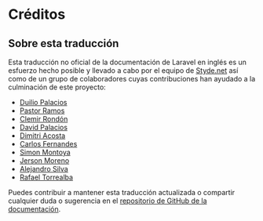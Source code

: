 # Créditos

## Sobre esta traducción

Esta traducción no oficial de la documentación de Laravel en inglés es un esfuerzo hecho posible y llevado a cabo por el equipo de [Styde.net](https://styde.net/) así como de un grupo de colaboradores cuyas contribuciones han ayudado a la culminación de este proyecto:

- [Duilio Palacios](https://twitter.com/sileence)
- [Pastor Ramos](https://twitter.com/IngPastorRamos)
- [Clemir Rondón](https://twitter.com/clemir)
- [David Palacios](https://twitter.com/dvalpx)
- [Dimitri Acosta](https://twitter.com/dimitri_acosta)
- [Carlos Fernandes](https://twitter.com/_bycar)
- [Simon Montoya](https://twitter.com/SimonMontoyaP3)
- [Jerson Moreno](https://twitter.com/JersonMorenoR)
- [Alejandro Silva](https://github.com/asilvabe)
- [Rafael Torrealba](https://github.com/Reta110)

Puedes contribuir a mantener esta traducción actualizada o compartir cualquier duda o sugerencia en el [repositorio de GitHub de la documentación](https://github.com/StydeNet/laravel-spanish-docs).
